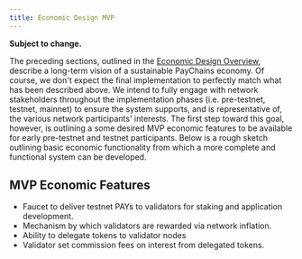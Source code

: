 ```yaml
---
title: Economic Design MVP
---
```


**Subject to change.**

The preceding sections, outlined in the
[Economic Design Overview](ed_overview.md),
describe a long-term vision of a sustainable PayChains economy.
Of course, we don't expect the final implementation to perfectly match what has
been described above. We intend to fully engage with network stakeholders
throughout the implementation phases \(i.e. pre-testnet, testnet, mainnet\)
to ensure the system supports, and is representative of, the various network
participants' interests. The first step toward this goal, however, is outlining
a some desired MVP economic features to be available for early pre-testnet and
testnet participants. Below is a rough sketch outlining basic economic
functionality from which a more complete and functional system can be developed.

## MVP Economic Features

- Faucet to deliver testnet PAYs to validators for staking and application development.
- Mechanism by which validators are rewarded via network inflation.
- Ability to delegate tokens to validator nodes
- Validator set commission fees on interest from delegated tokens.
